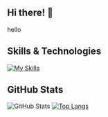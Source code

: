 ## Hi there! 👋
hello
## Skills & Technologies
[![My Skills](https://skillicons.dev/icons?i=anaconda,github,vscode,python&perline=8)](https://skillicons.dev)
## GitHub Stats
![GitHub Stats](https://github-readme-stats.vercel.app/api?username=AGE-00&show_icons=true&theme=radical)
[![Top Langs](https://github-readme-stats.vercel.app/api/top-langs/?username=AGE-&layout=compact&theme=dark)](https://github.com/anuraghazra/github-readme-stats)

